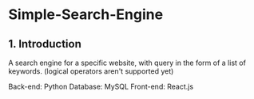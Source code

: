 # Simple-Search-Engine

## 1. Introduction

A search engine for a specific website, with query in the form of a list of keywords. (logical operators aren't supported yet)

Back-end: Python
Database: MySQL
Front-end: React.js
